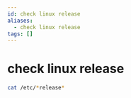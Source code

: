 ```yaml
---
id: check linux release
aliases:
  - check linux release
tags: []
---
```


# check linux release

```bash
cat /etc/*release*
```
